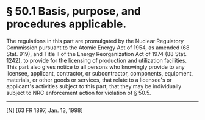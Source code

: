 # § 50.1   Basis, purpose, and procedures applicable.

The regulations in this part are promulgated by the Nuclear Regulatory Commission pursuant to the Atomic Energy Act of 1954, as amended (68 Stat. 919), and Title II of the Energy Reorganization Act of 1974 (88 Stat. 1242), to provide for the licensing of production and utilization facilities. This part also gives notice to all persons who knowingly provide to any licensee, applicant, contractor, or subcontractor, components, equipment, materials, or other goods or services, that relate to a licensee's or applicant's activities subject to this part, that they may be individually subject to NRC enforcement action for violation of § 50.5.



---

[N] [63 FR 1897, Jan. 13, 1998]










